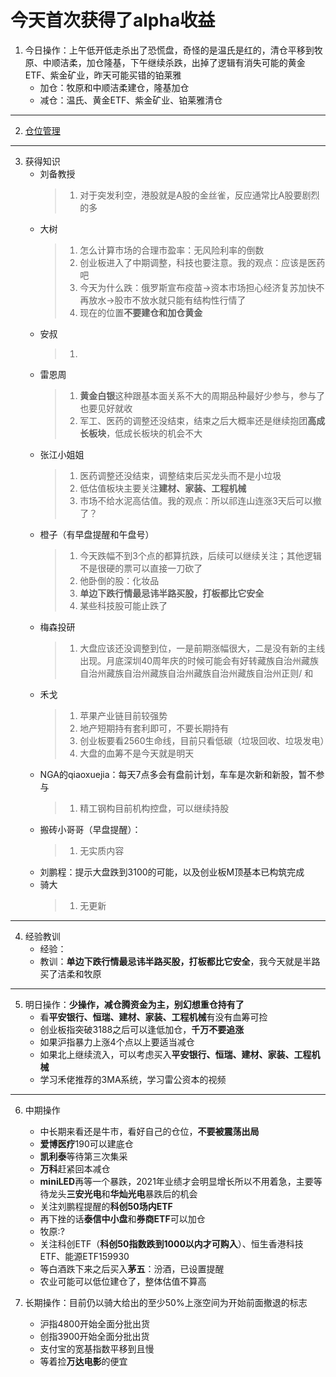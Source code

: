 # 今天首次获得了alpha收益
1. 今日操作：上午低开低走杀出了恐慌盘，奇怪的是温氏是红的，清仓平移到牧原、中顺洁柔，加仓隆基，下午继续杀跌，出掉了逻辑有消失可能的黄金ETF、紫金矿业，昨天可能买错的铂莱雅
    - 加仓：牧原和中顺洁柔建仓，隆基加仓
    - 减仓：温氏、黄金ETF、紫金矿业、铂莱雅清仓

***

2. [仓位管理](https://kdocs.cn/l/cmJAYer3tasI)
 
***

3. 获得知识
    - 刘备教授
        > 1. 对于突发利空，港股就是A股的金丝雀，反应通常比A股要剧烈的多
    - 大树
        > 1. 怎么计算市场的合理市盈率：无风险利率的倒数
        > 2. 创业板进入了中期调整，科技也要注意。我的观点：应该是医药吧
        > 3. 今天为什么跌：俄罗斯宣布疫苗->资本市场担心经济复苏加快不再放水->股市不放水就只能有结构性行情了
        > 4. 现在的位置**不要建仓和加仓黄金**
    - 安叔
        > 1. 
    - 雷恩周
        > 1. **黄金白银**这种跟基本面关系不大的周期品种最好少参与，参与了也要见好就收
        > 2. 军工、医药的调整还没结束，结束之后大概率还是继续抱团**高成长板块**，低成长板块的机会不大
    - 张江小姐姐
        > 1. 医药调整还没结束，调整结束后买龙头而不是小垃圾
        > 2. 低估值板块主要关注**建材、家装、工程机械**
        > 3. 市场不给水泥高估值。我的观点：所以祁连山连涨3天后可以撤了？
    - 橙子（有早盘提醒和午盘号）
        > 1. 今天跌幅不到3个点的都算抗跌，后续可以继续关注；其他逻辑不是很硬的票可以直接一刀砍了
        > 2. 他卧倒的股：化妆品
        > 3. **单边下跌行情最忌讳半路买股，打板都比它安全**
        > 4. 某些科技股可能止跌了
    - 梅森投研
        > 1. 大盘应该还没调整到位，一是前期涨幅很大，二是没有新的主线出现。月底深圳40周年庆的时候可能会有好转藏族自治州藏族自治州藏族自治州藏族自治州藏族自治州藏族自治州正则/ 和
    - 禾戈
        > 1. 苹果产业链目前较强势
        > 2. 地产短期持有套利即可，不要长期持有
        > 3. 创业板要看2560生命线，目前只看低碳（垃圾回收、垃圾发电）
        > 4. 大盘的血筹不是今天就是明天
    - NGA的qiaoxuejia：每天7点多会有盘前计划，车车是次新和新股，暂不参与
        > 1. 精工钢构目前机构控盘，可以继续持股
    - 搬砖小哥哥（早盘提醒）：
        > 1. 无实质内容
    - 刘鹏程：提示大盘跌到3100的可能，以及创业板M顶基本已构筑完成
    - 骑大
        > 1. 无更新
        
***

4. 经验教训
    - 经验：
    - 教训：**单边下跌行情最忌讳半路买股，打板都比它安全**，我今天就是半路买了洁柔和牧原
***

5. 明日操作：**少操作，减仓腾资金为主，别幻想重仓持有了**
    - 看**平安银行、恒瑞、建材、家装、工程机械**有没有血筹可捡
    - 创业板指突破3188之后可以逢低加仓，**千万不要追涨**
    - 如果沪指暴力上涨4个点以上要适当减仓
    - 如果北上继续流入，可以考虑买入**平安银行、恒瑞、建材、家装、工程机械**
    - 学习禾佬推荐的3MA系统，学习雷公资本的视频

***

6. 中期操作
    - 中长期来看还是牛市，看好自己的仓位，**不要被震荡出局**
    - **爱博医疗**190可以建底仓
    - **凯利泰**等待第三次集采
    - **万科**赶紧回本减仓
    - **miniLED**再等一个暴跌，2021年业绩才会明显增长所以不用着急，主要等待龙头**三安光电**和**华灿光电**暴跌后的机会
    - 关注刘鹏程提醒的**科创50场内ETF**
    - 再下挫的话**泰信中小盘**和**券商ETF**可以加仓
    - 牧原:?
    - 关注科创ETF（**科创50指数跌到1000以内才可购入**）、恒生香港科技ETF、能源ETF159930
    - 等白酒跌下来之后买入**茅五**：汾酒，已设置提醒
    - 农业可能可以低位建仓了，整体估值不算高
    
7. 长期操作：目前仍以骑大给出的至少50%上涨空间为开始前面撤退的标志
    - 沪指4800开始全面分批出货
    - 创指3900开始全面分批出货
    - 支付宝的宽基指数平移到且慢
    - 等着捡**万达电影**的便宜
